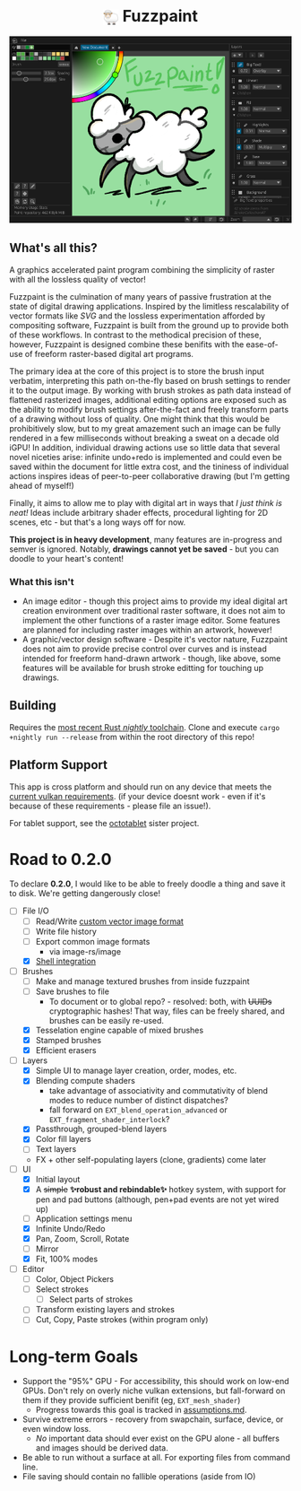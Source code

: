 <h1 style="text-align:center;"><a href="#" onclick="return false;"><img src="https://raw.githubusercontent.com/googlefonts/noto-emoji/main/svg/emoji_u1f411.svg" alt="Baa" title="Baa" style="position:relative;bottom: -0.2em;width:1em;"/></a> Fuzzpaint</h1>

![a screenshot of the app, with a sheep mascot drawn](demo-images/full.png)

## What's all this?
A graphics accelerated paint program combining the simplicity of raster with all the lossless quality of vector!

Fuzzpaint is the culmination of many years of passive frustration at the state of digital drawing applications. Inspired by the limitless rescalability of vector formats like *SVG* and the
lossless experimentation afforded by compositing software, Fuzzpaint is built from the ground up to provide both of these workflows. In contrast to the methodical precision of these, however,
Fuzzpaint is designed combine these benifits with the ease-of-use of freeform raster-based digital art programs.

The primary idea at the core of this project is to store the brush input verbatim, interpreting this path on-the-fly based on brush settings to render it to the output image. By working with brush strokes as path
data instead of flattened rasterized images, additional editing options are exposed such as the ability to modify brush settings after-the-fact and freely transform parts of a drawing without loss of quality.
One might think that this would be prohibitively slow, but to my great amazement such an image can be fully rendered in a few milliseconds without breaking a sweat on a decade old iGPU!
In addition, individual drawing actions use so little data that several novel niceties arise: infinite undo+redo is implemented and could even be saved within the document for little extra cost,
and the tininess of individual actions inspires ideas of peer-to-peer collaborative drawing (but I'm getting ahead of myself!)

Finally, it aims to allow me to play with digital art in ways that *I just think is neat!* Ideas include arbitrary shader effects, procedural lighting for 2D scenes, etc - but that's a long ways off for now.

**This project is in heavy development**, many features are in-progress and semver is ignored. Notably, **drawings cannot yet be saved** - but you can doodle to your heart's content!

### What this isn't
* An image editor - though this project aims to provide my ideal digital art creation environment over traditional raster software, it does not aim to implement the other functions of a raster image editor.
Some features are planned for including raster images within an artwork, however!
* A graphic/vector design software - Despite it's vector nature, Fuzzpaint does not aim to provide precise control over curves and is instead intended for freeform hand-drawn artwork - though, like above,
some features will be available for brush stroke editting for touching up drawings.

## Building
Requires the [most recent Rust *nightly* toolchain](https://www.rust-lang.org/tools/install). Clone and execute `cargo +nightly run --release` from within the root directory of this repo!

## Platform Support
This app is cross platform and should run on any device that meets the [current vulkan requirements](assumptions.md).
(if your device doesnt work - even if it's because of these requirements - please file an issue!).

For tablet support, see the [octotablet](https://github.com/Fuzzyzilla/octotablet) sister project.

# Road to **0.2.0**
To declare **0.2.0**, I would like to be able to freely doodle a thing and save it to disk. We're getting dangerously close!

 - [ ] File I/O
   - [ ] Read/Write [custom vector image format](fileschema.md)
   - [ ] Write file history
   - [ ] Export common image formats
     - via image-rs/image
   - [X] [Shell integration](https://github.com/Fuzzyzilla/fuzzpaint-thumbnailer)
 - [ ] Brushes
   - [ ] Make and manage textured brushes from inside fuzzpaint
   - [ ] Save brushes to file
     - To document or to global repo? - resolved: both, with ~~UUIDs~~ cryptographic hashes! That way, files can be freely shared, and brushes can be easily re-used.
   - [X] Tesselation engine capable of mixed brushes
   - [X] Stamped brushes
   - [X] Efficient erasers
 - [ ] Layers
   - [X] Simple UI to manage layer creation, order, modes, etc.
   - [X] Blending compute shaders
     - take advantage of associativity and commutativity of blend modes to reduce number of distinct dispatches?
     - fall forward on `EXT_blend_operation_advanced` or `EXT_fragment_shader_interlock`?
   - [X] Passthrough, grouped-blend layers
   - [X] Color fill layers
   - [ ] Text layers
   - FX + other self-populating layers (clone, gradients) come later
 - [ ] UI
   - [X] Initial layout
   - [X] A ~~simple~~ **✨robust and rebindable✨** hotkey system, with support for
         pen and pad buttons (although, pen+pad events are not yet wired up)
   - [ ] Application settings menu
   - [X] Infinite Undo/Redo
   - [X] Pan, Zoom, Scroll, Rotate
   - [ ] Mirror
   - [X] Fit, 100% modes
 - [ ] Editor
   - [ ] Color, Object Pickers
   - [ ] Select strokes
     - [ ] Select parts of strokes
   - [ ] Transform existing layers and strokes
   - [ ] Cut, Copy, Paste strokes (within program only)

# Long-term Goals
 * Support the "95%" GPU - For accessibility, this should work on low-end GPUs. Don't rely on overly niche vulkan extensions, but fall-forward on them if they provide sufficient benifit (eg, `EXT_mesh_shader`)
    * Progress towards this goal is tracked in [assumptions.md](assumptions.md).
 * Survive extreme errors - recovery from swapchain, surface, device, or even window loss.
   * *No* important data should ever exist on the GPU alone - all buffers and images should be derived data.
 * Be able to run without a surface at all. For exporting files from command line.
 * File saving should contain no fallible operations (aside from IO)


